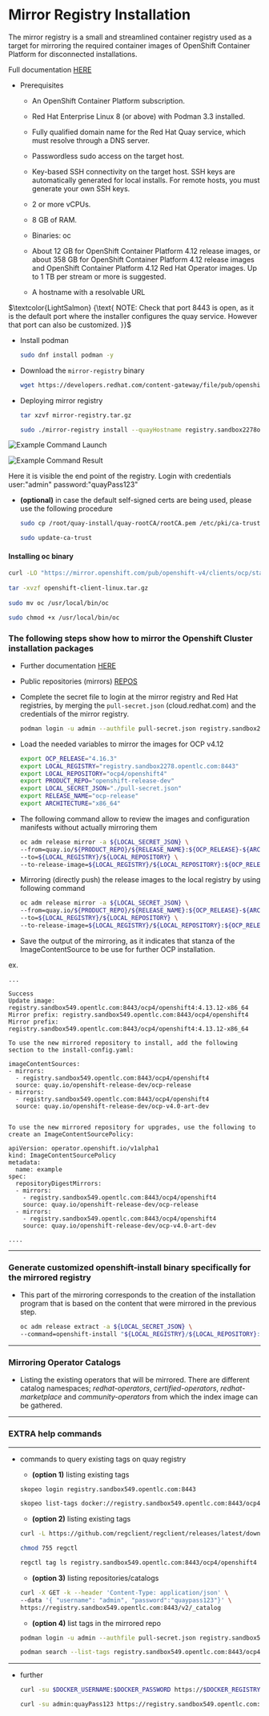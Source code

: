 # Mirror Registry Installation

The mirror registry is a small and streamlined container registry used as a target for mirroring the required container images of OpenShift Container Platform for disconnected installations.

Full documentation [HERE](https://docs.openshift.com/container-platform/4.12/installing/disconnected_install/installing-mirroring-creating-registry.html)

- Prerequisites

  - An OpenShift Container Platform subscription.

  - Red Hat Enterprise Linux 8 (or above) with Podman 3.3 installed.

  - Fully qualified domain name for the Red Hat Quay service, which must resolve through a DNS server.

  - Passwordless sudo access on the target host.

  - Key-based SSH connectivity on the target host. SSH keys are automatically generated for local installs. For remote hosts, you must generate your own SSH keys.

  - 2 or more vCPUs.

  - 8 GB of RAM.

  - Binaries: oc

  - About 12 GB for OpenShift Container Platform 4.12 release images, or about 358 GB for OpenShift Container Platform 4.12 release images and OpenShift Container Platform 4.12 Red Hat Operator images. Up to 1 TB per stream or more is suggested.

  - A hostname with a resolvable URL

$\textcolor{LightSalmon}  {\text{ NOTE: Check that port 8443 is open, as it is the default port where the installer configures the quay service. However that port can also be customized. }}$

- Install podman
  ```bash
  sudo dnf install podman -y
  ```

- Download the `mirror-registry` binary
  ```bash
  wget https://developers.redhat.com/content-gateway/file/pub/openshift-v4/clients/mirror-registry/1.3.9/mirror-registry.tar.gz
  ``` 

- Deploying mirror registry
  ```bash
  tar xzvf mirror-registry.tar.gz
  ```

  ```bash
  sudo ./mirror-registry install --quayHostname registry.sandbox2278opentlc.com --initUser admin --initPassword "quayPass123"
  ```

![`Example Command Launch`](media/quay-0.png)

![`Example Command Result`](media/quay-1.png)

Here it is visible the end point of the registry. Login with credentials user:"admin" password:"quayPass123"

- __(optional)__ in case the default self-signed certs are being used, please use the following procedure
  ```bash
  sudo cp /root/quay-install/quay-rootCA/rootCA.pem /etc/pki/ca-trust/source/anchors/
  ```

  ```bash
  sudo update-ca-trust
  ```

#### Installing oc binary
```bash
curl -LO "https://mirror.openshift.com/pub/openshift-v4/clients/ocp/stable/openshift-client-linux.tar.gz"
    
tar -xvzf openshift-client-linux.tar.gz
    
sudo mv oc /usr/local/bin/oc

sudo chmod +x /usr/local/bin/oc
```

### The following steps show how to mirror the Openshift Cluster installation packages

- Further documentation [HERE](https://docs.openshift.com/container-platform/4.12/installing/disconnected_install/installing-mirroring-disconnected.html)

- Public repositories (mirrors) [REPOS](https://mirror.openshift.com/pub/openshift-v4/dependencies/rhcos/latest/)

- Complete the secret file to login at the mirror registry and Red Hat registries, by  merging the `pull-secret.json` (cloud.redhat.com) and the credentials of the mirror registry.
  ```bash
  podman login -u admin --authfile pull-secret.json registry.sandbox2278.opentlc.com:8443 --tls-verify=false
  ```

- Load the needed variables to mirror the images for OCP v4.12
  ```bash
  export OCP_RELEASE="4.16.3"
  export LOCAL_REGISTRY="registry.sandbox2278.opentlc.com:8443"
  export LOCAL_REPOSITORY="ocp4/openshift4"
  export PRODUCT_REPO="openshift-release-dev"
  export LOCAL_SECRET_JSON="./pull-secret.json"
  export RELEASE_NAME="ocp-release"
  export ARCHITECTURE="x86_64"
  ```

- The following command allow to review the images and configuration manifests without actually mirroring them
  ```bash
  oc adm release mirror -a ${LOCAL_SECRET_JSON} \
  --from=quay.io/${PRODUCT_REPO}/${RELEASE_NAME}:${OCP_RELEASE}-${ARCHITECTURE} \
  --to=${LOCAL_REGISTRY}/${LOCAL_REPOSITORY} \
  --to-release-image=${LOCAL_REGISTRY}/${LOCAL_REPOSITORY}:${OCP_RELEASE}-${ARCHITECTURE} --dry-run
  ```

- Mirroring (directly push) the release images to the local registry by using following command
  ```bash
  oc adm release mirror -a ${LOCAL_SECRET_JSON} \
  --from=quay.io/${PRODUCT_REPO}/${RELEASE_NAME}:${OCP_RELEASE}-${ARCHITECTURE} \
  --to=${LOCAL_REGISTRY}/${LOCAL_REPOSITORY} \
  --to-release-image=${LOCAL_REGISTRY}/${LOCAL_REPOSITORY}:${OCP_RELEASE}-${ARCHITECTURE}
  ```

- Save the output of the mirroring, as it indicates that stanza of the ImageContentSource to be use for further OCP installation.

ex.

  ```text
  ...

  Success
  Update image:  registry.sandbox549.opentlc.com:8443/ocp4/openshift4:4.13.12-x86_64
  Mirror prefix: registry.sandbox549.opentlc.com:8443/ocp4/openshift4
  Mirror prefix: registry.sandbox549.opentlc.com:8443/ocp4/openshift4:4.13.12-x86_64

  To use the new mirrored repository to install, add the following section to the install-config.yaml:

  imageContentSources:
  - mirrors:
    - registry.sandbox549.opentlc.com:8443/ocp4/openshift4
    source: quay.io/openshift-release-dev/ocp-release
  - mirrors:
    - registry.sandbox549.opentlc.com:8443/ocp4/openshift4
    source: quay.io/openshift-release-dev/ocp-v4.0-art-dev


  To use the new mirrored repository for upgrades, use the following to create an ImageContentSourcePolicy:

  apiVersion: operator.openshift.io/v1alpha1
  kind: ImageContentSourcePolicy
  metadata:
    name: example
  spec:
    repositoryDigestMirrors:
    - mirrors:
      - registry.sandbox549.opentlc.com:8443/ocp4/openshift4
      source: quay.io/openshift-release-dev/ocp-release
    - mirrors:
      - registry.sandbox549.opentlc.com:8443/ocp4/openshift4
      source: quay.io/openshift-release-dev/ocp-v4.0-art-dev

  ....
  ```

---
### Generate customized openshift-install binary specifically for the mirrored registry
- This part of the mirroring corresponds to the creation of the installation program that is based on the content that were mirrored in the previous step.
  ```bash
  oc adm release extract -a ${LOCAL_SECRET_JSON} \
  --command=openshift-install "${LOCAL_REGISTRY}/${LOCAL_REPOSITORY}:${OCP_RELEASE}-${ARCHITECTURE}"
  ```


---

### Mirroring Operator Catalogs
- Listing the existing operators that will be mirrored. There are different catalog namespaces; _redhat-operators_, _certified-operators_, _redhat-marketplace_ and _community-operators_ from which the index image can be gathered.

---

### EXTRA help commands

---

- commands to query existing tags on quay registry

  - __(option 1)__ listing existing tags
  ```bash
  skopeo login registry.sandbox549.opentlc.com:8443

  ```
  ```bash
  skopeo list-tags docker://registry.sandbox549.opentlc.com:8443/ocp4/openshift4
  ```

  - __(option 2)__ listing existing tags
  ```bash
  curl -L https://github.com/regclient/regclient/releases/latest/download/regctl-linux-amd64 >regctl
  ```
  ```bash
  chmod 755 regctl
  ```
  ```bash
  regctl tag ls registry.sandbox549.opentlc.com:8443/ocp4/openshift4
  ```
  - __(option 3)__ listing repositories/catalogs
  ```bash
  curl -X GET -k --header 'Content-Type: application/json' \
  --data '{ "username": "admin", "password":"quaypass123"}' \
  https://registry.sandbox549.opentlc.com:8443/v2/_catalog
  ```
  
  - __(option 4)__ list tags in the mirrored repo
  ```bash
  podman login -u admin --authfile pull-secret.json registry.sandbox549.opentlc.com:8443 --tls-verify=false
  ```

  ```bash
  podman search --list-tags registry.sandbox549.opentlc.com:8443/ocp4/openshift4 --limit 100 --tls-verify=false
  ```


---

- further
  ```bash
  curl -su $DOCKER_USERNAME:$DOCKER_PASSWORD https://$DOCKER_REGISTRY/v2/_catalog | jq .
  ```
  ```bash
  curl -su admin:quayPass123 https://registry.sandbox549.opentlc.com:8443/v2/_catalog | jq .
  ```


